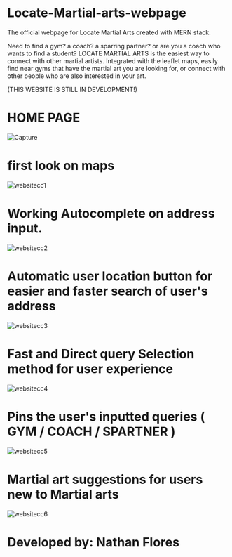 # Locate-Martial-arts-webpage

The official webpage for Locate Martial Arts created with MERN stack.

Need to find a gym? a coach? a sparring partner? or are you a coach who wants to find a student? LOCATE MARTIAL ARTS is the easiest way to connect with other martial artists. Integrated with the leaflet maps, easily find near gyms that have the martial art you are looking for, or connect with other people who are also interested in your art. 

(THIS WEBSITE IS STILL IN DEVELOPMENT!)

# HOME PAGE
![Capture](https://user-images.githubusercontent.com/110831700/212015200-a0d59ebe-85da-4cdb-8d15-5be9e1ec8650.PNG)

# first look on maps
![websitecc1](https://user-images.githubusercontent.com/110831700/211466811-26b3584b-2657-4108-af32-a8683c26bea4.PNG)

# Working Autocomplete on address input.
![websitecc2](https://user-images.githubusercontent.com/110831700/211466837-0a7bf19f-16b5-46a7-9255-0b54ca63cacc.PNG)

# Automatic user location button for easier and faster search of user's address
![websitecc3](https://user-images.githubusercontent.com/110831700/211466879-1146ef9e-27f9-4551-9399-7fbde529f6d5.PNG)

# Fast and Direct query Selection method for user experience
![websitecc4](https://user-images.githubusercontent.com/110831700/211466963-60052259-972f-49e3-ad48-6203a340c85e.PNG)

# Pins the user's inputted queries ( GYM / COACH / SPARTNER )
![websitecc5](https://user-images.githubusercontent.com/110831700/211466894-b577a851-d80e-4715-aa89-8dd37b8631da.PNG)

# Martial art suggestions for users new to Martial arts
![websitecc6](https://user-images.githubusercontent.com/110831700/211466997-492eff88-9a52-4855-814d-74c1cec23041.PNG)


# Developed by: Nathan Flores
